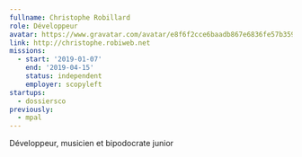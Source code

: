 ```yaml
---
fullname: Christophe Robillard
role: Développeur
avatar: https://www.gravatar.com/avatar/e8f6f2cce6baadb867e6836fe57b3596?s=512
link: http://christophe.robiweb.net
missions:
  - start: '2019-01-07'
    end: '2019-04-15'
    status: independent
    employer: scopyleft
startups:
  - dossiersco
previously:
  - mpal
---
```


Développeur, musicien et bipodocrate junior
